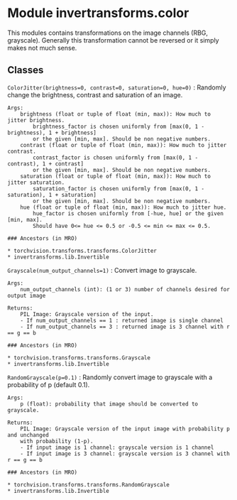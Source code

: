 Module invertransforms.color
============================
This modules contains transformations on the image channels (RBG, grayscale).
Generally this transformation cannot be reversed or it simply makes not much sense.

Classes
-------

`ColorJitter(brightness=0, contrast=0, saturation=0, hue=0)`
:   Randomly change the brightness, contrast and saturation of an image.
    
    Args:
        brightness (float or tuple of float (min, max)): How much to jitter brightness.
            brightness_factor is chosen uniformly from [max(0, 1 - brightness), 1 + brightness]
            or the given [min, max]. Should be non negative numbers.
        contrast (float or tuple of float (min, max)): How much to jitter contrast.
            contrast_factor is chosen uniformly from [max(0, 1 - contrast), 1 + contrast]
            or the given [min, max]. Should be non negative numbers.
        saturation (float or tuple of float (min, max)): How much to jitter saturation.
            saturation_factor is chosen uniformly from [max(0, 1 - saturation), 1 + saturation]
            or the given [min, max]. Should be non negative numbers.
        hue (float or tuple of float (min, max)): How much to jitter hue.
            hue_factor is chosen uniformly from [-hue, hue] or the given [min, max].
            Should have 0<= hue <= 0.5 or -0.5 <= min <= max <= 0.5.

    ### Ancestors (in MRO)

    * torchvision.transforms.transforms.ColorJitter
    * invertransforms.lib.Invertible

`Grayscale(num_output_channels=1)`
:   Convert image to grayscale.
    
    Args:
        num_output_channels (int): (1 or 3) number of channels desired for output image
    
    Returns:
        PIL Image: Grayscale version of the input.
        - If num_output_channels == 1 : returned image is single channel
        - If num_output_channels == 3 : returned image is 3 channel with r == g == b

    ### Ancestors (in MRO)

    * torchvision.transforms.transforms.Grayscale
    * invertransforms.lib.Invertible

`RandomGrayscale(p=0.1)`
:   Randomly convert image to grayscale with a probability of p (default 0.1).
    
    Args:
        p (float): probability that image should be converted to grayscale.
    
    Returns:
        PIL Image: Grayscale version of the input image with probability p and unchanged
        with probability (1-p).
        - If input image is 1 channel: grayscale version is 1 channel
        - If input image is 3 channel: grayscale version is 3 channel with r == g == b

    ### Ancestors (in MRO)

    * torchvision.transforms.transforms.RandomGrayscale
    * invertransforms.lib.Invertible